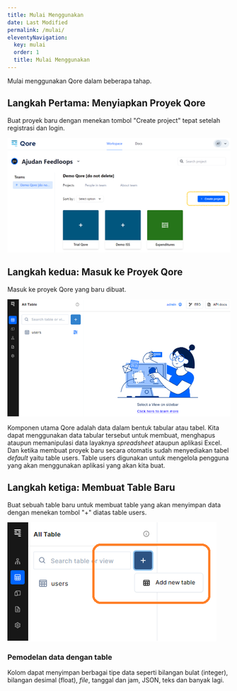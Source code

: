 ```yaml
---
title: Mulai Menggunakan
date: Last Modified
permalink: /mulai/
eleventyNavigation:
  key: mulai
  order: 1
  title: Mulai Menggunakan
---
```


Mulai menggunakan Qore dalam beberapa tahap.

## Langkah Pertama: Menyiapkan Proyek Qore

Buat proyek baru dengan menekan tombol "Create project" tepat setelah registrasi dan login.

![new project](/content/images/Qore-NewProject.png)

## Langkah kedua: Masuk ke Proyek Qore

Masuk ke proyek Qore yang baru dibuat.

![Project Baru](/content/images/Qore-BrandNew.png)

Komponen utama Qore adalah data dalam bentuk tabular atau tabel. Kita dapat menggunakan data tabular tersebut untuk membuat, menghapus ataupun memanipulasi data layaknya _spreadsheet_ ataupun aplikasi Excel. Dan ketika membuat proyek baru secara otomatis sudah menyediakan tabel _default_ yaitu table users. Table users digunakan untuk mengelola pengguna yang akan menggunakan aplikasi yang akan kita buat.

## Langkah ketiga: Membuat Table Baru

Buat sebuah table baru untuk membuat table yang akan menyimpan data dengan menekan tombol "+" diatas table users.

![New Table](/content/images/Qore-NewTable.png)

### Pemodelan data dengan table

Kolom dapat menyimpan berbagai tipe data seperti bilangan bulat (integer), bilangan desimal (float), _file_, tanggal dan jam, JSON, teks dan banyak lagi.

